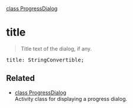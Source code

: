 [class ProgressDialog](ProgressDialog.md)

# title

> Title text of the dialog, if any.

<pre class="docgen_signature">title: StringConvertible;</pre>

## Related

- [<!--{ref:class}-->class ProgressDialog](ProgressDialog.md) \
    Activity class for displaying a progress dialog.
